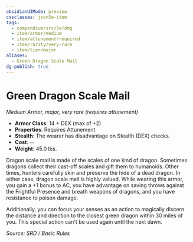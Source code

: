 ```yaml
---
obsidianUIMode: preview
cssclasses: json5e-item
tags:
  - compendium/src/5e/dmg
  - item/armor/medium
  - item/attunement/required
  - item/rarity/very-rare
  - item/tier/major
aliases:
  - Green Dragon Scale Mail
dg-publish: true
---
```

# Green Dragon Scale Mail
*Medium Armor, major, very rare (requires attunement)*  

- **Armor Class**: 14 + DEX (max of +2)
- **Properties**: Requires Attunement
- **Stealth**: The wearer has disadvantage on Stealth (DEX) checks.
- **Cost**: ⏤
- **Weight**: 45.0 lbs.

Dragon scale mail is made of the scales of one kind of dragon. Sometimes dragons collect their cast-off scales and gift them to humanoids. Other times, hunters carefully skin and preserve the hide of a dead dragon. In either case, dragon scale mail is highly valued. While wearing this armor, you gain a +1 bonus to AC, you have advantage on saving throws against the Frightful Presence and breath weapons of dragons, and you have resistance to poison damage.

Additionally, you can focus your senses as an action to magically discern the distance and direction to the closest green dragon within 30 miles of you. This special action can't be used again until the next dawn.

*Source: SRD / Basic Rules*